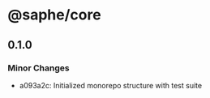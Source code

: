 # @saphe/core

## 0.1.0
### Minor Changes

- a093a2c: Initialized monorepo structure with test suite
